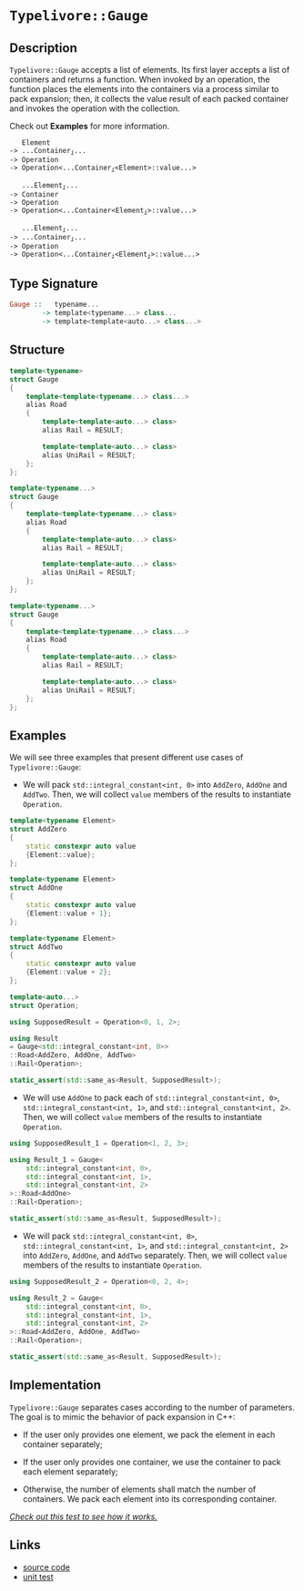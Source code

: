 <!-- Copyright 2024 Feng Mofan
SPDX-License-Identifier: Apache-2.0 -->

# `Typelivore::Gauge`

## Description

`Typelivore::Gauge` accepts a list of elements.
Its first layer accepts a list of containers and returns a function.
When invoked by an operation, the function places the elements into the containers via a process similar to pack expansion;
then, it collects the value result of each packed container and invokes the operation with the collection.

Check out **Examples** for more information.

<pre><code>   Element
-> ...Container<sub><i>i</i></sub>...
-> Operation
-> Operation&lt;...Container<sub><i>i</i></sub>&lt;Element&gt;::value...&gt;</code></pre>
<pre><code>   ...Element<sub><i>i</i></sub>...
-> Container
-> Operation
-> Operation&lt;...Container&lt;Element<sub><i>i</i></sub>&gt;::value...&gt;</code></pre>
<pre><code>   ...Element<sub><i>i</i></sub>...
-> ...Container<sub><i>i</i></sub>...
-> Operation
-> Operation<...Container<sub><i>i</i></sub>&lt;Element<sub><i>i</i></sub>&gt;::value...&gt;</code></pre>

## Type Signature

```Haskell
Gauge ::   typename... 
        -> template<typename...> class...
        -> template<template<auto...> class...>
```

## Structure

```C++
template<typename>
struct Gauge
{
    template<template<typename...> class...>
    alias Road
    {
        template<template<auto...> class>
        alias Rail = RESULT;

        template<template<auto...> class>
        alias UniRail = RESULT;
    };
};
```

```C++
template<typename...>
struct Gauge
{
    template<template<typename...> class>
    alias Road
    {
        template<template<auto...> class>
        alias Rail = RESULT;

        template<template<auto...> class>
        alias UniRail = RESULT;
    };
};
```

```C++
template<typename...>
struct Gauge
{
    template<template<typename...> class...>
    alias Road
    {
        template<template<auto...> class>
        alias Rail = RESULT;

        template<template<auto...> class>
        alias UniRail = RESULT;
    };
};
```

## Examples

We will see three examples that present different use cases of `Typelivore::Gauge`:

- We will pack `std::integral_constant<int, 0>` into `AddZero`, `AddOne` and `AddTwo`.
Then, we will collect `value` members of the results to instantiate `Operation`.

```C++
template<typename Element>
struct AddZero 
{ 
    static constexpr auto value
    {Element::value}; 
};

template<typename Element>
struct AddOne
{ 
    static constexpr auto value
    {Element::value + 1}; 
};

template<typename Element>
struct AddTwo
{ 
    static constexpr auto value
    {Element::value + 2}; 
};

template<auto...>
struct Operation;

using SupposedResult = Operation<0, 1, 2>;

using Result 
= Gauge<std::integral_constant<int, 0>>
::Road<AddZero, AddOne, AddTwo>
::Rail<Operation>;

static_assert(std::same_as<Result, SupposedResult>);
```

- We will use `AddOne` to pack each of `std::integral_constant<int, 0>`, `std::integral_constant<int, 1>`, and `std::integral_constant<int, 2>`.
Then, we will collect `value` members of the results to instantiate `Operation`.

```C++
using SupposedResult_1 = Operation<1, 2, 3>;

using Result_1 = Gauge<
    std::integral_constant<int, 0>,
    std::integral_constant<int, 1>,
    std::integral_constant<int, 2>
>::Road<AddOne>
::Rail<Operation>;

static_assert(std::same_as<Result, SupposedResult>);
```

- We will pack `std::integral_constant<int, 0>`, `std::integral_constant<int, 1>`, and `std::integral_constant<int, 2>` into `AddZero`, `AddOne`, and `AddTwo` separately.
Then, we will collect `value` members of the results to instantiate `Operation`.

```C++
using SupposedResult_2 = Operation<0, 2, 4>;

using Result_2 = Gauge<
    std::integral_constant<int, 0>,
    std::integral_constant<int, 1>,
    std::integral_constant<int, 2>
>::Road<AddZero, AddOne, AddTwo>
::Rail<Operation>;

static_assert(std::same_as<Result, SupposedResult>);
```

## Implementation

`Typelivore::Gauge` separates cases according to the number of parameters.
The goal is to mimic the behavior of pack expansion in C++:

- If the user only provides one element, we pack the element in each container separately;

- If the user only provides one container, we use the container to pack each element separately;

- Otherwise, the number of elements shall match the number of containers.
We pack each element into its corresponding container.

[*Check out this test to see how it works.*](https://godbolt.org/#z:OYLghAFBqd5QCxAYwPYBMCmBRdBLAF1QCcAaPECAMzwBtMA7AQwFtMQByARg9KtQYEAysib0QXACx8BBAKoBnTAAUAHpwAMvAFYTStJg1DIApACYAQuYukl9ZATwDKjdAGFUtAK4sGIAKwAzKSuADJ4DJgAcj4ARpjEEmYAnKQADqgKhE4MHt6%2BAcEZWY4C4ZExLPGJXCm2mPalDEIETMQEeT5%2BQfWNOS1tBOXRcQlJqQqt7Z0FPZODw5XV4wCUtqhexMjsHASYLGkGeyaBbgQAnmmMrJgAdPfY9GyCCifYJhoAgpPEXg4A1ABxJheYCYD6fEwAdisX3%2B8P%2BewOR3BpyRhyYxzRl2ubHutze/2QBgUCnxABFMAA3PDbV6Bd5whE/P4Ef7KYioIgAJVQTHQEIR/2hFmFTKF8PRKJOZ32GKxbhBRHxhOJTFJ/wA8ldiJicm9BRL4SyAZTWnRDUaRWLPkajV4skZETjhYFyVqdXqBDLKTS6TLHvtGAR6dgQCAqWIvHd7gbArDbXboeSTgnLRKpZjUbLkVmZUrUCqGUSSWT7p9gMRMEGXgbxRKHRFgP9uUw6K73Wa27QZRWqzWQ0WwyALldUxD00LMwrp9mC0OS%2BqFB6El6GHXE/bHc25Aw8K32yd3drV00fdTaZh6W5A88Q29w5HvDGCQzx/Xk%2B/Nzap3LpWi/zzbErmYPFY2LNUNV9S8NyFE02Q5LlUF5flzz9VFGW/a1JwRWcZTw0553A7BFw1E9dTPN96zgghflNTBzR7aiEWw5itybZ0rg7FcKP1U5oO2AMnmDUNHyjF84wTO1hShFN4wnNjEUAmdlLnLxlWI0iy1uPtqzvUMcPhRsnQPWhuK7C1Tl0gdtIfEccS/QylNzFSXLUjTXxIyDl3ItdYLtYydz3UzuN8yi3AE7NbxEuyn2jIcvyFT95K%2BdMCJzeVs1HXEJIg0sKQvf0qO/QKWz5dBuMQnlyrQy9bLfFLIVkxyvnS7LQMwf5osEDd4KBEEwSEgcNxFNLVPw8bgJyhdvIK9CDPrPqquQmqPxhH87TaybFXUwtNO8ni/OK6S%2BospjvyS9anKFUrstCz1wsi69uoIWLxISxrpOStNFK2tz812mb8vLSs9Ji46Au3Ftu3Mhju17UGbKHcNspai7cO29KiM8rTDsozDpNK3d9xho88b4iLCqvIa7ze58Pqkljmsasb/oAtmzhxDqgaXOa6v8oyoZQiqyeW4XarpBmJ2Zn7IS%2BAB6AAqZWVdV%2BWISV5WABVsCELWVfVhXVeNxXDblyEzECCJiS8LBXTcNAGG2NJ72KiE2q5m4uuEnrir6z50HQAAtBJUBtVjv3mRxkCJARJkwVQ0mIf4C3%2BOLwTWiwXrE59vvDmWFM%2BD2QK9l7eto1l/gD9BNUiaXRXTKPaVjhh48T5PU/T9MRWziNxOFSx/i4PPpbk2Xi5y73hr9iuAWrrWAHdUHrjbjVaaOW7bpOU92tPxO7mFe/TgfRTMEfUoL1LWu27Hy7otkwr42X5fl/4tavNkNEL0qhC8NJikwOgbkV4vC0DZGTR%2B3pTgaFIEPWBZ8Gqy1KsAhQoDwGpTdP1UE2ZJjoHDBEPYlYxAAH1HbzF9m4AhsCv4NUwuGcWVlA4h05LA6utdMCsMDovZexV6Hw1OJA9ciDC5N2QMQpcCQCAQFweGBQNxxHXhQWg2Bv9/6ZEAUosBbwVhoxfm/D%2BQ9v5Q1UQAoBICwHEK4PdU8FMuDwNgYESSRiOKaIIJY7iwJsEykbgQPBIACGYCIbQUhcdWgUKof8Gh2BSA%2BL8QEoJITW5hNeqcCJw8GQxMWr4/BghAm6mCWQ5JMoIkIMwnZBhbg2F114SAUyMpBFOKvt8detIFFKHaNI7JIA5FsAUTKVxKi/6mNcdo3Rr936TH%2BGfJpP8hnqLMagixZhrG8SgW4GBUzYGSEaebZB5i3HLLJp4wapxYk5MIfkxJ5CUmUMENQt4mTI5dPiZcwphgblpIeWc/xuSElvPCXcqZI0GT0Jqow4OodOE10iFC7hG4%2BGWTcA04RTTRFtMkZ0vxPTMB9NOAM/4Jj5kjIZDo%2BMHA1i0E4P4XgfhuC8FQJwNw1hrD/AUBsLYnVzCBB4KQAgmhyVrAANYBEkLcDQkguBQkCBofwGgzAADZ5VmAABzKv0JwSQvAWASA0DA2lWhSAMo4LwBQIAYF8o4FoNYcBYAwEQCADYBA0jqXIJQNABw6AJCiDcTgqhlXyoALTyskP8YAyAY5SFuGYXggDCAkDwHgux/BBAiDEOwKQMhBCKBUOoS1Og9AL11GkTgPAKVUppfyw1nBNTqWdWyVAVB/h%2BsDcG0N4ah6iuWRADwHr6DJy5VwFYvALVWtIBAJA7q0ierIBQCAk7p0gGAFIMwfA6B7GIKaiAsRK2xAiG0c4JbeC7uYMQc4mpYjaEwA4Q9pB3V3lrrQA9ebSBYFiKCRUtBaCmrpS%2B/YhhgDiGffgKsDg8BUivJWhOV71I7B5QEylz7aB4FiLqU9HgsCVtongbVP7wPEFiOoykLB/1IaMPytYVADDAAUAANTwJgBeJ5aU8uTcIUQ4gM2sezWoStug7EGDI6YSw1h9DIdNZANYqAXY5G/QG3BR4hNWEsGYA1qA8PEATRBiTvQr1NBcAwdwnguh6DCBEEYVQxh2OKNkAQMw/BWcyDZhgixRg1B06BgQAxphGYKHYuwun%2BhTCGGZpYlnbBBbs3oeY7QXMWZqGsNlmxtgSDLRwalpB9X0s4E2/1QaQ1hojZ2/4EBcBxv7ZbQdw7yNrAQJgfkYwIBCpAJIQItxkiBChJIcVZhJDyt1f4eVqQEOatINq7ltx5VcHlcq5Iyqpv%2BAlf4dr8qMuVqNSas1vLyNjrteOh1taXWzvnX271bBOBtBYFSKEAamCLidFwZItwuBipjfgIgGnE2ZrY2miQ0guNKB48%2B3QK7C1MGLXS1L6XMtVo4DWp16l/gNpTsQS713btqnu4957Ghis9qnX2gegQzBDq23m61E7UC9oSK6udlP8djAu1dgNGOl3JC4DAmgYCEibu3c%2B49%2B6b389Peey916f13uDA%2Bp9BrX3vrEF%2Bm9WBiNGEAzLvAIHHDge/QaqDyAYM3vg5WpDKH93oZ2AarDOGeV4YI0oIjJGmzbco0wajdGGNMZvax1NHG/uyG47mg1wP9D/pQMyywonYjica4a6TcdOByd8QpsPFgVP0vU5pqPCWGgBecBAVwkW7GmYqK5vQ1mmgF/SI5posXlh%2Bezx55oEWfP2fc00LzwXi9xai03/ILfosd/M7XhL7LkuDvVWlitz6jXI9Rzdu7zYHtPbFcV0r73CeVdJ1amrdWsCJGj8NrVIBAiPfFVCJbUIpWSB68Gux0P1u2E2yO8lO34B7cdXWmnx2vU%2Bo4Bd1tLAFAqQY4qRF8URJhXsysE09Avd2N01fcs0AcA981ghQdwdS1x8oc1tq0Dt61G0/8Q0ACgC05QCsxJlu06dp1CdAgScn9ycUAKC%2B1P8GCxggD/5iEQDkhiEwC3F8DV0ucN1KBecDUhcn0eURCRddMb0JdBApdK1ZdgAP0Fcf0lcSNzdeBgMAstdINVBoM9gDdckEMDVjdUNzgzdMMNMrdeAbdCM/0VdHcyc%2BAqNaN6NGMQJPdZBvc4Cvt/deMj9g9BNk8I9M8Y8mhv15YZFFNrBU9DV08sBgj/MG99NDNe8TMDMa8wsy8cgK9MiygQsS868%2BhPMe9jMCic9G8Fg8iu8/NijfNwsKjO8h91gkt01IdJ9VNst8D/hCDgCSC9gyDV8SB18aDqtSBat6s99UsRttUUhbhAhAh/BZUJVdU5ioRptVsp9OANtzURjhVJB/A2t/BlUFVkhJBkgpUOsuBggENAg2istjVN8BVx9o11j2j7jaC1g8MshnBJAgA%3D%3D)

## Links

- [source code](../../../../conceptrodon/typelivore/gauge.hpp)
- [unit test](../../../../tests/unit/typelivore/gauge.test.hpp)
